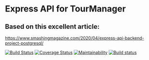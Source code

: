 # Express API for TourManager

## Based on this excellent article:
https://www.smashingmagazine.com/2020/04/express-api-backend-project-postgresql/

[![Build Status](https://travis-ci.com/xpyx/tourManager-express-api.svg?branch=main)](https://travis-ci.com/xpyx/tourManager-express-api) [![Coverage Status](https://coveralls.io/repos/github/xpyx/tourManager-express-api/badge.svg?branch=main&t=kEEsTW)](https://coveralls.io/github/xpyx/tourManager-express-api?branch=main) [![Maintainability](https://api.codeclimate.com/v1/badges/dd8344d87bb20ea6fe8e/maintainability)](https://codeclimate.com/github/xpyx/tourManager-express-api/maintainability) [![Build status](https://ci.appveyor.com/api/projects/status/eo8dpouhkoudmgjx?svg=true)](https://ci.appveyor.com/project/xpyx/tourmanager-express-api)
